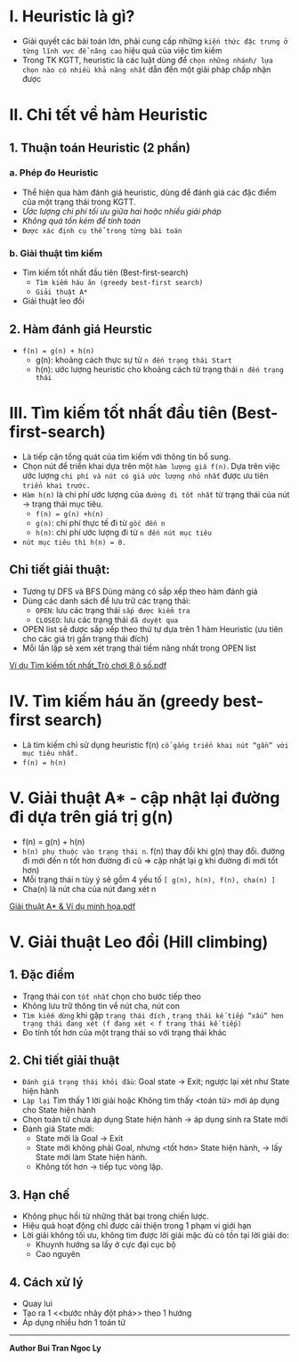 # I. Heuristic là gì?
* Giải quyết các bài toán lớn, phải cung cấp những `kiến thức đặc trưng ở từng lĩnh vực để nâng cao` hiệu quả của việc tìm kiếm
* Trong TK KGTT, heuristic là các luật dùng để `chọn những nhánh/ lựa chọn nào có nhiều khả năng nhất` dẫn đến một giải pháp chấp nhận được
# II. Chi tết về hàm Heuristic
## 1. Thuận toán Heuristic (2 phần)
### a. Phép đo Heuristic
* Thể hiện qua hàm đánh giá heuristic, dùng để đánh giá các đặc điểm của một trạng thái trong KGTT.
* *Ước lượng chi phí tối ưu giữa hai hoặc nhiều giải pháp*
* *Không quá tốn kém để tính toán*
* `Được xác định cụ thể trong từng bài toán`
### b. Giải thuật tìm kiếm
* Tìm kiếm tốt nhất đầu tiên (Best-first-search)
  * `Tìm kiếm háu ăn (greedy best-first search)`
  * `Giải thuật A*`
* Giải thuật leo đồi
## 2. Hàm đánh giá Heurstic
* `f(n) = g(n) + h(n)`
  *  g(n): khoảng cách thực sự từ `n đến trạng thái Start`
  *  h(n): ước lượng heuristic cho khoảng cách từ trạng thái `n đến trạng thái`
 # III. Tìm kiếm tốt nhất đầu tiên (Best-first-search)
 *  Là tiếp cận tổng quát của tìm kiếm với thông tin bổ sung.
 *  Chọn nút để triển khai dựa trên một `hàm lượng giá f(n)`. Dựa trên việc ước lượng `chi phí và nút có giá ước lượng nhỏ nhất` được ưu tiên `triển khai trước.`
 *  `Hàm h(n)` là chi phí ước lượng của `đường đi tốt nhất` từ trạng thái của nút -> trạng thái mục tiêu.
    * `f(n) = g(n) +h(n)`
    * `g(n)`: chi phí thực tế đi từ `gốc đến n`
    * `h(n)`: chi phí ước lượng đi từ `n đến nút mục tiêu`
 * `nút mục tiêu thì h(n) = 0.` 
 ## Chi tiết giải thuật:
 * Tương tự DFS và BFS Dùng mảng có sắp xếp theo hàm đánh giá
 * Dùng các danh sách để lưu trữ các trạng thái:
   * `OPEN`: lưu các trạng thái `sắp được kiểm tra`
   * `CLOSED`: lưu các trạng thái `đã duyệt qua`
 * OPEN list sẽ được sắp xếp theo thứ tự dựa trên 1 hàm Heuristic (ưu tiên cho các giá trị gần trạng thái đích)
 * Mỗi lần lặp sẽ xem xét trạng thái tiềm năng nhất trong OPEN list
 
[Ví dụ Tìm kiếm tốt nhất_Trò chơi 8 ô số.pdf](https://github.com/BuiTranNgocLy/Nhap-mon-TTNT_CT190_CTU/files/7490043/Tim.ki.m.t.t.nh.t_Tro.ch.i.8.o.s.pdf)

# IV. Tìm kiếm háu ăn (greedy best-first search)
* Là tìm kiếm chỉ sử dụng heuristic f(n) `cố gắng triển khai nút “gần” với mục tiêu nhất.`
* `f(n) = h(n)`
# V. Giải thuật A* - cập nhật lại đường đi dựa trên giá trị g(n)
* f(n) = g(n) + h(n)
* `h(n) phụ thuộc vào trạng thái n`. f(n) thay đổi khi g(n) thay đổi. đường đi mới đến n tốt hơn đường đi cũ => cập nhật lại g khi đường đi mới tốt hơn)
* Mỗi trạng thái n tùy ý sẽ gồm 4 yếu tố `[ g(n), h(n), f(n), cha(n) ]`
* Cha(n) là nút cha của nút đang xét n

[Giải thuật A* & Ví dụ minh họa.pdf](https://github.com/BuiTranNgocLy/Nhap-mon-TTNT_CT190_CTU/files/7490607/Gi.i.thu.t.A.sao.VD.pdf)
# V. Giải thuật Leo đồi (Hill climbing)
## 1. Đặc điểm
* Trạng thái con `tốt nhất` chọn cho bước tiếp theo
* Không lưu trữ thông tin về nút cha, nút con
* `Tìm kiếm dừng` khi gặp `trạng thái đích` , `trạng thái kế tiếp ”xấu” hơn trạng thái đang xét (f đang xét < f trang thái kế tiếp)`
* Đo tính tốt hơn của một trạng thái so với trạng thái khác
## 2. Chi tiết giải thuật
* `Đánh giá trạng thái khỏi đầu`: Goal state -> Exit; ngược lại xét như State hiện hành
* `Lập lại` Tìm thấy 1 lời giải hoặc Không tìm thấy <toán tử> mới áp dụng cho State hiện hành
* Chọn toán tử chưa áp dụng State hiện hành -> áp dụng sinh ra State mới
* Đánh giá State mới:
  * State mới là Goal -> Exit
  * State mới không phải Goal, nhưng <tốt hơn> State hiện hành, -> lấy State mới làm State hiện hành.
  * Không tốt hơn -> tiếp tục vòng lặp.
## 3. Hạn chế
* Không phục hồi từ những thât bại trong chiến lược.
* Hiệu quả hoạt động chỉ được cải thiện trong 1 phạm vi giới hạn
* Lời giải không tối ưu, không tìm được lời giải mặc dù có tồn tại lời giải do:
  * Khuynh hướng sa lầy ở cực đại cục bộ
  * Cao nguyên
## 4. Cách xử lý
* Quay lui
* Tạo ra 1 <<bước nhảy đột phá>> theo 1 hướng
* Áp dụng nhiều hơn 1 toán tử

<hr>

**Author Bui Tran Ngoc Ly**
